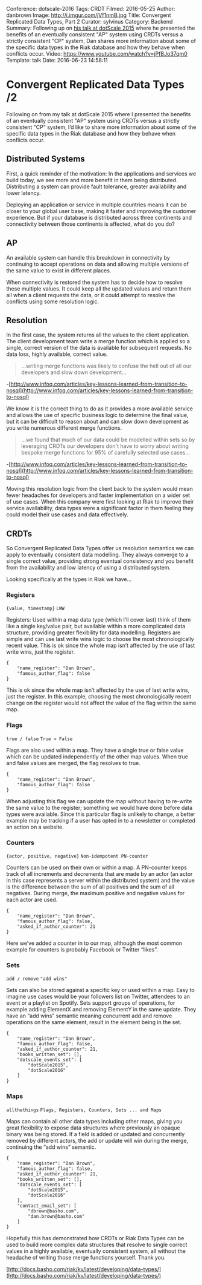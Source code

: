 Conference: dotscale-2016
Tags: CRDT
Filmed: 2016-05-25
Author: danbrown
Image: http://i.imgur.com/jVf1nmB.jpg
Title: Convergent Replicated Data Types, Part 2
Curator: sylvinus
Category: Backend
Summary: Following up on [his talk at dotScale 2015](http://thedotpost.com/2015/06/dan-brown-convergent-replicated-data-types) where he presented the benefits of an eventually consistent "AP" system using CRDTs versus a strictly consistent "CP" system, Dan shares more information about some of the specific data types in the Riak database and how they behave when conflicts occur.
Video: https://www.youtube.com/watch?v=jPfBJo37qm0
Template: talk
Date: 2016-06-23 14:58:11



# Convergent Replicated Data Types /2

Following on from my talk at dotScale 2015 where I presented the benefits of an eventually consistent "AP" system using CRDTs versus a strictly consistent "CP" system, I’d like to share more information about some of the specific data types in the Riak database and how they behave when conflicts occur.

## Distributed Systems

First, a quick reminder of the motivation: In the applications and services we build today, we see more and more benefit in them being distributed. Distributing a system can provide fault tolerance, greater availability and lower latency.

Deploying an application or service in multiple countries means it can be closer to your global user base, making it faster and improving the customer experience. But if your database is distributed across three continents and connectivity between those continents is affected, what do you do?

## AP

An available system can handle this breakdown in connectivity by continuing to accept operations on data and allowing multiple versions of the same value to exist in different places.

When connectivity is restored the system has to decide how to resolve these multiple values. It could keep all the updated values and return them all when a client requests the data, or it could attempt to resolve the conflicts using some resolution logic.

## Resolution

In the first case, the system returns all the values to the client application. The client development team write a merge function which is applied so a single, correct version of the data is available for subsequent requests. No data loss, highly available, correct value.

> ...writing merge functions was likely to confuse the hell out of all our developers and slow down development...

-[http://www.infoq.com/articles/key-lessons-learned-from-transition-to-nosql](http://www.infoq.com/articles/key-lessons-learned-from-transition-to-nosql)

We know it is the correct thing to do as it provides a more available service and allows the use of specific business logic to determine the final value, but it can be difficult to reason about and can slow down development as you write numerous different merge functions.

> ...we found that much of our data could be modelled within sets so by leveraging CRDTs our developers don't have to worry about writing bespoke merge functions for 95% of carefully selected use cases...

-[http://www.infoq.com/articles/key-lessons-learned-from-transition-to-nosql](http://www.infoq.com/articles/key-lessons-learned-from-transition-to-nosql)

Moving this resolution logic from the client back to the system would mean fewer headaches for developers and faster implementation on a wider set of use cases. When this company were first looking at Riak to improve their service availability, data types were a significant factor in them feeling they could model their use cases and data effectively.

## CRDTs

So Convergent Replicated Data Types offer us resolution semantics we can apply to eventually consistent data modelling. They always converge to a single correct value, providing strong eventual consistency and you benefit from the availability and low latency of using a distributed system.

Looking specifically at the types in Riak we have…

### Registers
`{value, timestamp}`
`LWW`

Registers: Used within a map data type (which I’ll cover last) think of them like a single key/value pair, but available within a more complicated data structure, providing greater flexibility for data modelling. Registers are simple and can use last write wins logic to choose the most chronologically recent value. This is ok since the whole map isn’t affected by the use of last write wins, just the register.

```
{
	"name_register": "Dan Brown",
	"famous_author_flag": false
}
```

This is ok since the whole map isn’t affected by the use of last write wins, just the register. In this example, choosing the most chronologically recent change on the register would not affect the value of the flag within the same map.

### Flags
`true / false`
`True > False`

Flags are also used within a map. They have a single true or false value which can be updated independently of the other map values. When true and false values are merged, the flag resolves to true.

```
{
	"name_register": "Dan Brown",
	"famous_author_flag": false
}
```

When adjusting this flag we can update the map without having to re-write the same value to the register; something we would have done before data types were available. Since this particular flag is unlikely to change, a better example may be tracking if a user has opted in to a newsletter or completed an action on a website.

### Counters
`{actor, positive, negative}`
`Non-idempotent PN-counter`

Counters can be used on their own or within a map. A PN-counter keeps track of all increments and decrements that are made by an actor (an actor in this case represents a server within the distributed system) and the value is the difference between the sum of all positives and the sum of all negatives. During merge, the maximum positive and negative values for each actor are used.

```
{
	"name_register": "Dan Brown",
	"famous_author_flag": false,
	"asked_if_author_counter": 21
}
```

Here we’ve added a counter in to our map, although the most common example for counters is probably Facebook or Twitter “likes”.

###  Sets
`add / remove`
`"add wins"`

Sets can also be stored against a specific key or used within a map. Easy to imagine use cases would be your followers list on Twitter, attendees to an event or a playlist on Spotify. Sets support groups of operations, for example adding ElementX and removing ElementY in the same update. They have an “add wins” semantic meaning concurrent add and remove operations on the same element, result in the element being in the set.

```
{
	"name_register": "Dan Brown",
	"famous_author_flag": false,
	"asked_if_author_counter": 21,
	"books_written_set": [],
	"dotscale_events_set": [
		"dotScale2015",
		"dotScale2016"
	]
}
```

### Maps
`allthethings`
`Flags, Registers, Counters, Sets ... and Maps`

Maps can contain all other data types including other maps, giving you great flexibility to expose data structures where previously an opaque binary was being stored. If a field is added or updated and concurrently removed by different actors, the add or update will win during the merge, continuing the “add wins” semantic.

```
{
	"name_register": "Dan Brown",
	"famous_author_flag": false,
	"asked_if_author_counter": 21,
	"books_written_set": [],
	"dotscale_events_set": [
		"dotScale2015",
		"dotScale2016"
	],
	"contact_email_set": [
		"dbrown@basho.com",
		"dan.brown@basho.com"
	]
}
```

Hopefully this has demonstrated how CRDTs or Riak Data Types can be used to build more complex data structures that resolve to single correct values in a highly available, eventually consistent system, all without the headache of writing those merge functions yourself. Thank you.


[http://docs.basho.com/riak/kv/latest/developing/data-types/](http://docs.basho.com/riak/kv/latest/developing/data-types/)
